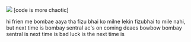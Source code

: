 <img src="https://c.tenor.com/VdWV_BOhtxkAAAAM/bombay-tiktok.gif">
[code is more chaotic]

hi frien me bombae aaya tha fizu bhai ko milne lekin fizubhai to mile nahi, but next time is bombay sentral ac's on coming deaes bowbow bombay sentral is next time is bad luck is the next time is
